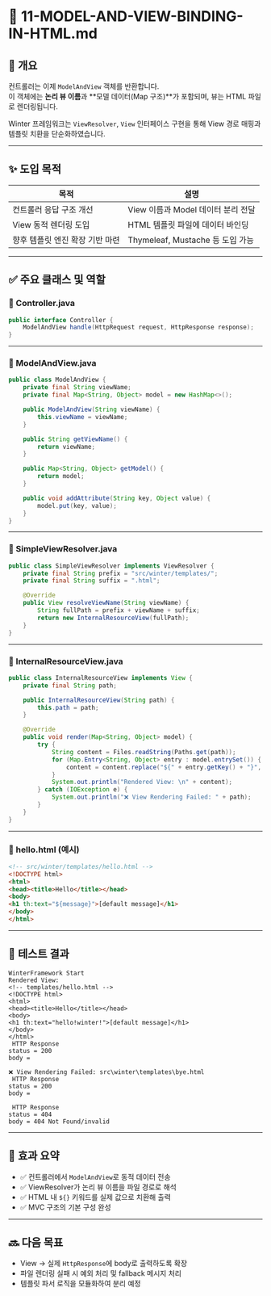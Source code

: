 # 📘 11-MODEL-AND-VIEW-BINDING-IN-HTML.md

## 🧠 개요

컨트롤러는 이제 `ModelAndView` 객체를 반환합니다.  
이 객체에는 **논리 뷰 이름**과 **모델 데이터(Map 구조)**가 포함되며, 뷰는 HTML 파일로 렌더링됩니다.

Winter 프레임워크는 `ViewResolver`, `View` 인터페이스 구현을 통해 View 경로 매핑과 템플릿 치환을 단순화하였습니다.

---

## ✨ 도입 목적

| 목적                 | 설명 |
|----------------------|------|
| 컨트롤러 응답 구조 개선 | View 이름과 Model 데이터 분리 전달 |
| View 동적 렌더링 도입  | HTML 템플릿 파일에 데이터 바인딩 |
| 향후 템플릿 엔진 확장 기반 마련 | Thymeleaf, Mustache 등 도입 가능 |

---

## ✅ 주요 클래스 및 역할

### 📄 Controller.java

```java
public interface Controller {
    ModelAndView handle(HttpRequest request, HttpResponse response);
}
```

---

### 📄 ModelAndView.java

```java
public class ModelAndView {
    private final String viewName;
    private final Map<String, Object> model = new HashMap<>();

    public ModelAndView(String viewName) {
        this.viewName = viewName;
    }

    public String getViewName() {
        return viewName;
    }

    public Map<String, Object> getModel() {
        return model;
    }

    public void addAttribute(String key, Object value) {
        model.put(key, value);
    }
}
```

---

### 📄 SimpleViewResolver.java

```java
public class SimpleViewResolver implements ViewResolver {
    private final String prefix = "src/winter/templates/";
    private final String suffix = ".html";

    @Override
    public View resolveViewName(String viewName) {
        String fullPath = prefix + viewName + suffix;
        return new InternalResourceView(fullPath);
    }
}
```

---

### 📄 InternalResourceView.java

```java
public class InternalResourceView implements View {
    private final String path;

    public InternalResourceView(String path) {
        this.path = path;
    }

    @Override
    public void render(Map<String, Object> model) {
        try {
            String content = Files.readString(Paths.get(path));
            for (Map.Entry<String, Object> entry : model.entrySet()) {
                content = content.replace("${" + entry.getKey() + "}", entry.getValue().toString());
            }
            System.out.println("Rendered View: \n" + content);
        } catch (IOException e) {
            System.out.println("❌ View Rendering Failed: " + path);
        }
    }
}
```

---

### 📄 hello.html (예시)

```html
<!-- src/winter/templates/hello.html -->
<!DOCTYPE html>
<html>
<head><title>Hello</title></head>
<body>
<h1 th:text="${message}">[default message]</h1>
</body>
</html>
```

---

## 🧪 테스트 결과

```text
WinterFramework Start
Rendered View: 
<!-- templates/hello.html -->
<!DOCTYPE html>
<html>
<head><title>Hello</title></head>
<body>
<h1 th:text="hello!winter!">[default message]</h1>
</body>
</html>
 HTTP Response 
status = 200
body = 

❌ View Rendering Failed: src\winter\templates\bye.html
 HTTP Response 
status = 200
body = 

 HTTP Response 
status = 404
body = 404 Not Found/invalid
```

---

## 🎯 효과 요약

- ✅ 컨트롤러에서 `ModelAndView`로 동적 데이터 전송
- ✅ ViewResolver가 논리 뷰 이름을 파일 경로로 해석
- ✅ HTML 내 `${}` 키워드를 실제 값으로 치환해 출력
- ✅ MVC 구조의 기본 구성 완성

---

## 🔜 다음 목표

- View → 실제 `HttpResponse`에 body로 출력하도록 확장
- 파일 렌더링 실패 시 예외 처리 및 fallback 메시지 처리
- 템플릿 파서 로직을 모듈화하여 분리 예정
